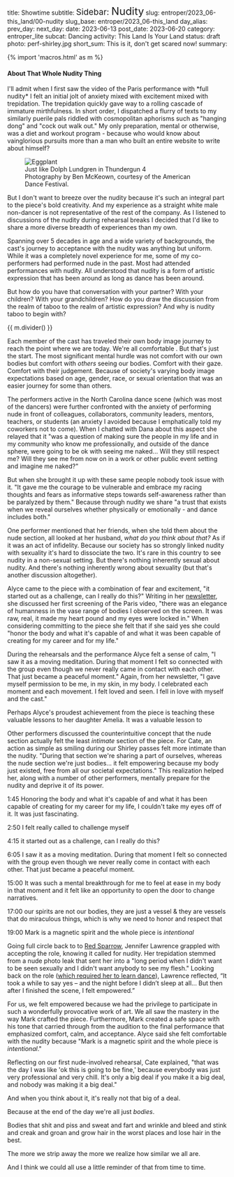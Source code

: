 title: Showtime
subtitle: <span style="font-size:1.2rem;">Sidebar: </span><span style="font-size:1.5rem;">Nudity</span>
slug: entroper/2023_06-this_land/00-nudity
slug_base: entroper/2023_06-this_land
day_alias:
prev_day: 
next_day:
date: 2023-06-13
post_date: 2023-06-20
category: entroper_lite
subcat: Dancing
activity: This Land Is Your Land
status: draft
photo: perf-shirley.jpg
short_sum: This is it, don't get scared now!
summary: 

{% import 'macros.html' as m %}

<h4 class="article-subheader">About That Whole Nudity Thing</h4>
I'll admit when I first saw the video of the Paris performance with *full
nudity* I felt an initial jolt of anxiety mixed with excitement mixed with
trepidation. The trepidation quickly gave way to a rolling cascade of immature
mirthfulness. In short order, I dispatched a flurry of texts to my similarly
puerile pals riddled with cosmopolitan aphorisms such as "hanging dong" and
"cock out walk out." My only
preparation, mental or otherwise, was a diet and workout program - because
who would know about vainglorious pursuits more than a man who built an entire
website to write about himself?

<figure class="figure container-fluid">
  <img class="figure-img img-fluid mt-2 rounded" src="/theme/images/entroper/2023_06-this_land/perf-nekked_eggplant.jpg" alt="Eggplant">
  <figcaption class="figure-caption">Just like Dolph Lundgren in Thundergun 4<br>
  <span class="fs-80">Photography by Ben McKeown, courtesy of the American Dance Festival.</span></figcaption>
</figure>

But I don't want to breeze over the nudity because it's such an integral part
to the piece's bold creativity. And my experience as a straight white male
non-dancer is not representative of the rest of the company. As I listened to
discussions of the nudity during rehearsal breaks I decided that I'd like to
share a more diverse breadth of experiences than my own.

Spanning over 5 decades in age and a wide variety of backgrounds, the cast's
journey to acceptance with the nudity was anything but uniform. While it was a
completely novel experience for me, some of my co-performers had performed nude in
the past. Most had attended performances with nudity. All understood that nudity
is a form of artistic expression that has been around as long as dance has been
around.

But how do you have that conversation with your partner? With your children?
With your grandchildren? How do you draw the discussion from the realm of taboo
to the realm of artistic expression? And why is nudity taboo to begin with?

{{ m.divider() }}

Each member of the cast has traveled their own body image journey to reach the
point where we are today. We're all comfortable . But that's just the start.
The most significant mental hurdle was not comfort with our own bodies
but comfort with *others* seeing our bodies. Comfort with their
gaze. Comfort with their judgement. Because of
society's varying body image expectations based on age, gender,
race, or sexual orientation that was an easier journey for some than others.

The performers active in the North Carolina dance scene (which was most of the
dancers) were further confronted with the anxiety of performing nude in front of
colleagues, collaborators, community leaders, mentors, teachers, or students (an
anxiety I avoided because I emphatically told my coworkers not to come). When I
chatted with Dana about this aspect she relayed that it "was a question of
making sure the people in my life and in my community who know me
professionally, and outside of the dance sphere, were going to be ok with seeing
me naked... Will they still respect me? Will they see me from now on in a work
or other public event setting and imagine me naked?"

But when she brought it up with these same people nobody took issue with it. "It
gave me the courage to be vulnerable and embrace my racing thoughts and fears as
informative steps towards self-awareness rather than be paralyzed by them."
Because through nudity we share "a trust that exists when we reveal ourselves
whether physically or emotionally - and dance includes both." 

One performer mentioned that her friends, when she told them about the nude
section, all looked at her husband, *what do you think about that?* As if it was
an act of infidelity. Because our society has so strongly linked nudity with
sexuality it's hard to dissociate the two. It's rare in this country to see
nudity in a non-sexual setting.
But there's nothing inherently sexual about nudity. And there's nothing
inherently wrong about sexuality (but that's another discussion altogether).

Alyce came to the piece with a combination of fear and excitement, "it started
out as a challenge, can I really do this?" Writing in her
<a href="https://view.flodesk.com/emails/6495a0b1d74d9c624c07fe81" target="_blank" rel="noopener noreferrer">
newsletter</a>, she discussed her first screening of the Paris video, "there was
an elegance of humanness in the vase range of bodies I observed on the screen.
It was raw, real, it made my heart pound and my eyes were locked in." When
considering committing to the piece she felt that if she said yes she could
"honor the body and what it's capable of and what it was been capable of
creating for my career and for my life."

During the rehearsals and the performance Alyce felt a sense of calm, "I saw it
as a moving meditation. During that moment I felt so connected with the group
even though we never really came in contact with each other. That just became
a peaceful moment." Again, from her newsletter, "I gave myself permission to be
me, in my skin, in my body. I celebrated each moment and each movement. I felt
loved and seen. I fell in love with myself and the cast."

Perhaps Alyce's proudest achievement from the piece is teaching these valuable
lessons to her daughter Amelia. It was a valuable lesson to 

Other performers discussed the counterintuitive concept that the nude section
actually felt the least *intimate* section of the piece. For Cate, an action as
simple as smiling during our Shirley passes felt more intimate than the nudity.
"During that section we're sharing a part of ourselves, whereas the nude
section we're just bodies... it felt empowering because my body just existed,
free from all our societal expectations." This realization helped her, along
with a number of other performers, mentally prepare for the nudity and deprive
it of its power.


1:45 Honoring the body and what it's capable of and what it has been capable of creating
for my career for my life, I couldn't take my eyes off of it. It was just
fascinating.

2:50 I felt really called to challenge myself

4:15 it started out as a challenge, can I really do this?

6:05 I saw it as a moving meditation. During that moment I felt so connected
with the group even though we never really come in contact with each other. That
just became a peaceful moment.

15:00 It was such a mental breakthrough for me to feel at ease in my body in that
moment and it felt like an opportunity to open the door to change narratives.

17:00 our spirits are not our bodies, they are just a vessel & they are vessels
that do miraculous things, which is why we need to honor and respect that

19:00 Mark is a magnetic spirit and the whole piece is *intentional*

Going full circle back to to
<a href="/entroper/2023_06-this_land/01-you_should_do_this.html?id=red-sparrow" target="_blank" rel="noopener noreferrer">Red Sparrow</a>,
Jennifer Lawrence grappled with accepting the role, knowing it called for nudity.
Her trepidation stemmed from a nude photo leak that sent her into a "long period
when I didn't want to be seen sexually and I didn't want anybody to see my flesh."
Looking back on the role
(<a href="https://www.nytimes.com/2018/02/27/arts/dance/jennifer-lawrence-red-sparrow-kurt-froman-isabella-boylston.html" target="_blank" rel="noopener noreferrer">which required her to learn dance</a>),
Lawrence
reflected, “It took a while to say yes – and the night before I didn’t sleep at
all... But then after I finished the scene, I felt empowered.”

For us, we felt empowered because we had the privilege to participate in such a
wonderfully provocative work of art. We all saw the mastery in the way Mark
crafted the piece. Furthermore, Mark created a safe space with his tone that
carried through from the audition to the final performance that emphasized
comfort, calm, and acceptance. Alyce said she felt comfortable with the nudity
because "Mark is a magnetic spirit and the whole piece is *intentional*."

Reflecting on our first nude-involved rehearsal, Cate explained,
"that was the day I was like 'ok this is going to be fine,' because everybody
was just very professional and very chill. It's only a big deal if you make it
a big deal, and nobody was making it a big deal."

And when you think about it, it's really not that big of a deal.

Because at the end of the day we're all just *bodies*.

Bodies that shit and piss and sweat and fart and wrinkle and bleed and stink and
creak and groan and grow hair in the worst places and lose hair in the best.

The more we strip away the more we realize how similar we all are.

And I think we could all use a little reminder of that from time to time.
